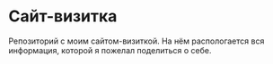 # Сайт-визитка
Репозиторий с моим сайтом-визиткой. На нём распологается вся информация, которой я пожелал поделиться о себе. 
